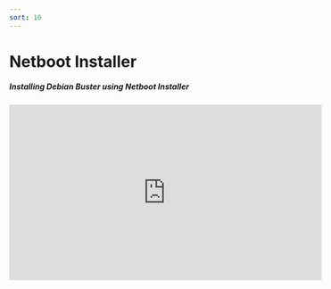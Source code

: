 ```yaml
---
sort: 10
---
```


# Netboot Installer

##### Installing Debian Buster using Netboot Installer
<iframe width="560" height="315" src="https://www.youtube.com/embed/ugDcoqfb4Xw" frameborder="0" allow="accelerometer; autoplay; clipboard-write; encrypted-media; gyroscope; picture-in-picture" allowfullscreen></iframe>
